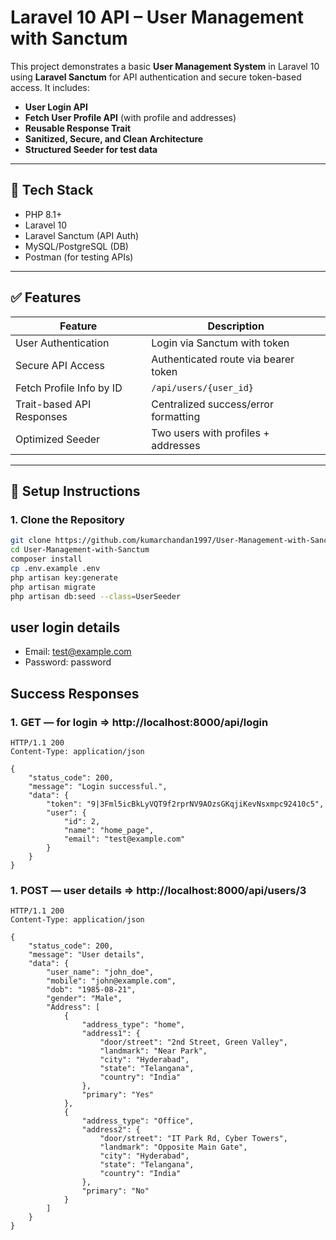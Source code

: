 # Laravel 10 API – User Management with Sanctum

This project demonstrates a basic **User Management System** in Laravel 10 using **Laravel Sanctum** for API authentication and secure token-based access. It includes:

- **User Login API**
- **Fetch User Profile API** (with profile and addresses)
- **Reusable Response Trait**
- **Sanitized, Secure, and Clean Architecture**
- **Structured Seeder for test data**

---

## 🔧 Tech Stack

- PHP 8.1+
- Laravel 10
- Laravel Sanctum (API Auth)
- MySQL/PostgreSQL (DB)
- Postman (for testing APIs)

---

## ✅ Features

| Feature                         | Description                              |
|----------------------------------|------------------------------------------|
| User Authentication             | Login via Sanctum with token             |
| Secure API Access               | Authenticated route via bearer token     |
| Fetch Profile Info by ID        | `/api/users/{user_id}`                   |
| Trait-based API Responses       | Centralized success/error formatting     |
| Optimized Seeder                | Two users with profiles + addresses      |

---

## 🚀 Setup Instructions

### 1. Clone the Repository

```bash
git clone https://github.com/kumarchandan1997/User-Management-with-Sanctum.git
cd User-Management-with-Sanctum
composer install
cp .env.example .env
php artisan key:generate
php artisan migrate
php artisan db:seed --class=UserSeeder
```

## user login details

- Email: test@example.com  
- Password: password

## Success Responses

### 1. GET — for login =>  http://localhost:8000/api/login

```http
HTTP/1.1 200
Content-Type: application/json

{
    "status_code": 200,
    "message": "Login successful.",
    "data": {
        "token": "9|3Fml5icBkLyVQT9f2rprNV9AOzsGKqjiKevNsxmpc92410c5",
        "user": {
            "id": 2,
            "name": "home_page",
            "email": "test@example.com"
        }
    }
}
```

### 1. POST — user details =>  http://localhost:8000/api/users/3

```http
HTTP/1.1 200
Content-Type: application/json

{
    "status_code": 200,
    "message": "User details",
    "data": {
        "user_name": "john_doe",
        "mobile": "john@example.com",
        "dob": "1985-08-21",
        "gender": "Male",
        "Address": [
            {
                "address_type": "home",
                "address1": {
                    "door/street": "2nd Street, Green Valley",
                    "landmark": "Near Park",
                    "city": "Hyderabad",
                    "state": "Telangana",
                    "country": "India"
                },
                "primary": "Yes"
            },
            {
                "address_type": "Office",
                "address2": {
                    "door/street": "IT Park Rd, Cyber Towers",
                    "landmark": "Opposite Main Gate",
                    "city": "Hyderabad",
                    "state": "Telangana",
                    "country": "India"
                },
                "primary": "No"
            }
        ]
    }
}
```